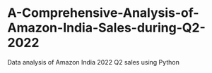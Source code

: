 # A-Comprehensive-Analysis-of-Amazon-India-Sales-during-Q2-2022
Data analysis of Amazon India 2022 Q2 sales using Python

